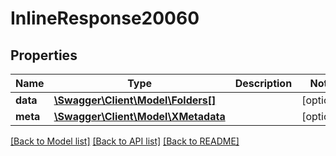# InlineResponse20060

## Properties
Name | Type | Description | Notes
------------ | ------------- | ------------- | -------------
**data** | [**\Swagger\Client\Model\Folders[]**](Folders.md) |  | [optional] 
**meta** | [**\Swagger\Client\Model\XMetadata**](XMetadata.md) |  | [optional] 

[[Back to Model list]](../../README.md#documentation-for-models) [[Back to API list]](../../README.md#documentation-for-api-endpoints) [[Back to README]](../../README.md)

